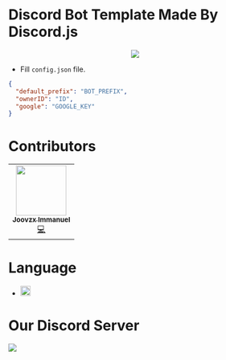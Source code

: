 # Discord Bot Template Made By Discord.js

<center><a href="https://discord.com/assets/ef555bf639a11bd65ae3065263788bba.png"><img src="https://discord.com/assets/ef555bf639a11bd65ae3065263788bba.png"></a></center>

- Fill ```config.json``` file.
```json
{
  "default_prefix": "BOT_PREFIX",
  "ownerID": "ID",
  "google": "GOOGLE_KEY"
}
```
# Contributors

<table>
  <tr>
    <td align="center"><a href="https://github.com/Joovzx"><img src="https://github.com/Joovzx.png" width="100px;" alt=""/><br /><sub><b>Joovzx Immanuel</b></sub></a><br /><a href="https://github.com/Joovzx" title="Developers">💻</a></td>
  </tr>
  
</table>

# Language
- <code><img height="20" src="https://img.shields.io/badge/-JavaScript-F7DF1E?style=flat-square&logo=JavaScript&logoColor=333333"></code>

# Our Discord Server

<a href="https://discord.gg/devs"><img src="https://invidget.switchblade.xyz/xdBnJjUXJv"/></a>
<br><br>
</div>
